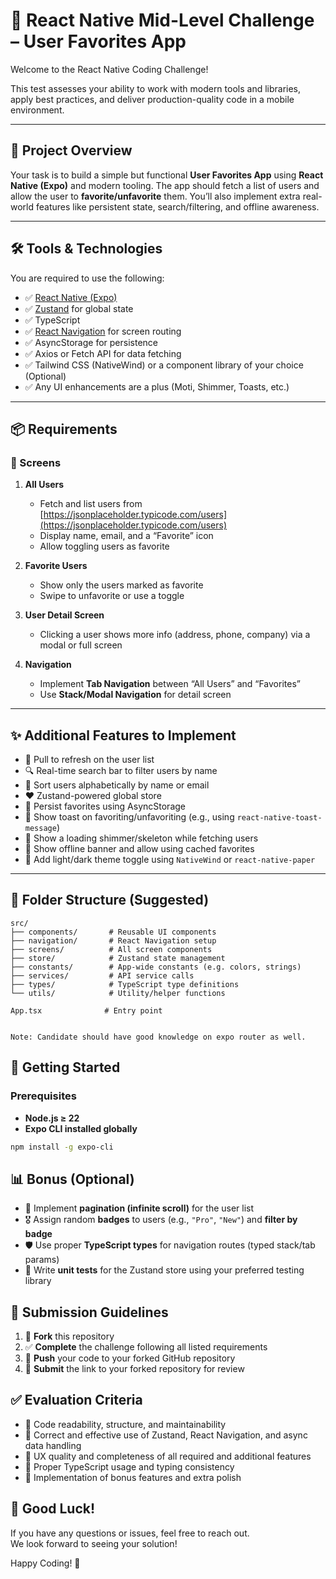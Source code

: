 # 🧪 React Native Mid-Level Challenge – User Favorites App

Welcome to the React Native Coding Challenge!

This test assesses your ability to work with modern tools and libraries, apply best practices, and deliver production-quality code in a mobile environment.

---

## 📱 Project Overview

Your task is to build a simple but functional **User Favorites App** using **React Native (Expo)** and modern tooling. The app should fetch a list of users and allow the user to **favorite/unfavorite** them. You’ll also implement extra real-world features like persistent state, search/filtering, and offline awareness.

---

## 🛠️ Tools & Technologies

You are required to use the following:

- ✅ [React Native (Expo)](https://expo.dev/)
- ✅ [Zustand](https://github.com/pmndrs/zustand) for global state
- ✅ TypeScript
- ✅ [React Navigation](https://reactnavigation.org/) for screen routing
- ✅ AsyncStorage for persistence
- ✅ Axios or Fetch API for data fetching
- ✅ Tailwind CSS (NativeWind) or a component library of your choice (Optional)
- ✅ Any UI enhancements are a plus (Moti, Shimmer, Toasts, etc.)

---

## 📦 Requirements

### 🔹 Screens

1. **All Users**

   - Fetch and list users from [https://jsonplaceholder.typicode.com/users](https://jsonplaceholder.typicode.com/users)
   - Display name, email, and a “Favorite” icon
   - Allow toggling users as favorite

2. **Favorite Users**

   - Show only the users marked as favorite
   - Swipe to unfavorite or use a toggle

3. **User Detail Screen**

   - Clicking a user shows more info (address, phone, company) via a modal or full screen

4. **Navigation**
   - Implement **Tab Navigation** between “All Users” and “Favorites”
   - Use **Stack/Modal Navigation** for detail screen

---

## ✨ Additional Features to Implement

- 🔄 Pull to refresh on the user list
- 🔍 Real-time search bar to filter users by name
- 🔽 Sort users alphabetically by name or email
- ❤️ Zustand-powered global store
- 💾 Persist favorites using AsyncStorage
- 🍞 Show toast on favoriting/unfavoriting (e.g., using `react-native-toast-message`)
- 🔄 Show a loading shimmer/skeleton while fetching users
- 📶 Show offline banner and allow using cached favorites
- 🌙 Add light/dark theme toggle using `NativeWind` or `react-native-paper`

---

## 🔧 Folder Structure (Suggested)

```text
src/
├── components/       # Reusable UI components
├── navigation/       # React Navigation setup
├── screens/          # All screen components
├── store/            # Zustand state management
├── constants/        # App-wide constants (e.g. colors, strings)
├── services/         # API service calls
├── types/            # TypeScript type definitions
└── utils/            # Utility/helper functions

App.tsx              # Entry point


Note: Candidate should have good knowledge on expo router as well.
```

## 🚀 Getting Started

### Prerequisites

- **Node.js ≥ 22**
- **Expo CLI installed globally**

```bash
npm install -g expo-cli
```

## 📊 Bonus (Optional)

- 🚀 Implement **pagination (infinite scroll)** for the user list
- 🎖️ Assign random **badges** to users (e.g., `"Pro"`, `"New"`) and **filter by badge**
- 🛡️ Use proper **TypeScript types** for navigation routes (typed stack/tab params)
- 🧪 Write **unit tests** for the Zustand store using your preferred testing library

## 📝 Submission Guidelines

1. 🍴 **Fork** this repository
2. ✅ **Complete** the challenge following all listed requirements
3. 🚀 **Push** your code to your forked GitHub repository
4. 🔗 **Submit** the link to your forked repository for review

## ✅ Evaluation Criteria

- 🔸 Code readability, structure, and maintainability
- 🔸 Correct and effective use of Zustand, React Navigation, and async data handling
- 🔸 UX quality and completeness of all required and additional features
- 🔸 Proper TypeScript usage and typing consistency
- 🔸 Implementation of bonus features and extra polish

## 🙌 Good Luck!

If you have any questions or issues, feel free to reach out.  
We look forward to seeing your solution!

Happy Coding! 🚀
